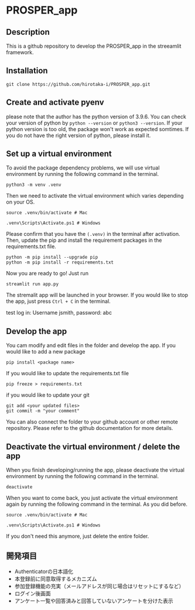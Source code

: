 # PROSPER_app

## Description

This is a github repository to develop the PROSPER_app in the streeamlit framework. 


## Installation
```
git clone https://github.com/hirotaka-i/PROSPER_app.git
```

## Create and activate pyenv
please note that the author has the python version of 3.9.6. You can check your version of python by `python --version` or `python3 --version`. If your python version is too old, the package won't work as expected somtimes. If you do not have the right version of python, please install it.

## Set up a virtual environment
To avoid the package dependency problems, we will use virtual environment by running the following command in the terminal.
```
python3 -m venv .venv
```


Then we need to activate the virtual environment which varies depending on your OS.
```
source .venv/bin/activate # Mac
```
```
.venv\Scripts\Activate.ps1 # Windows
```


Please confirm that you have the `(.venv)` in the terminal after activation. Then, update the pip and install the requirement packages in the requirements.txt file.    
```
python -m pip install --upgrade pip
python -m pip install -r requirements.txt
```

Now you are ready to go! Just run 
```
streamlit run app.py
```
The stremalit app will be launched in your browser. If you would like to stop the app, just press `Ctrl + C` in the terminal.

test log in: Username jsmith, password: abc

## Develop the app
You cam modify and edit files in the folder and develop the app. If you would like to add a new package    
```
pip install <package name>
```

If you would like to update the requirements.txt file    
```
pip freeze > requirements.txt
```



if you would like to update your git
```
git add <your updated files>
git commit -m "your comment"
```

You can also connect the folder to your github account or other remote repository. Please refer to the github documentation for more details.

## Deactivate the virtual environment / delete the app
When you finish developing/running the app, please deactivate the virtual environment by running the following command in the terminal.
```
deactivate
```
When you want to come back, you just activate the virtual environment again by running the following command in the terminal. As  you did before.
```
source .venv/bin/activate # Mac
```
```
.venv\Scripts\Activate.ps1 # Windows
```

If you don't need this anymore, just delete the entire folder. 


## 開発項目

* Authenticatorの日本語化
* 本登録前に同意取得するメカニズム
* 参加登録機能の充実（メールアドレスが同じ場合はリセットにするなど）
* ログイン後画面
* アンケート一覧や回答済みと回答していないアンケートを分けた表示
